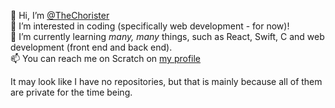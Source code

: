 👋 Hi, I’m [@TheChorister](https://github.com/TheChorister)
<br />
👀 I’m interested in coding (specifically web development - for now)!
<br />
🌱 I’m currently learning *many, many* things, such as React, Swift, C and web development (front end and back end).
<br />
📫 You can reach me on Scratch on [my profile](https://scratch.mit.edu)
<br />

It may look like I have no repositories, but that is mainly because all of them are private for the time being.

<!---
TheChorister/TheChorister is a ✨ special ✨ repository because its `README.md` (this file) appears on your GitHub profile.
You can click the Preview link to take a look at your changes.
--->

<!-- - 💞️ I’m looking to collaborate on ... -->

